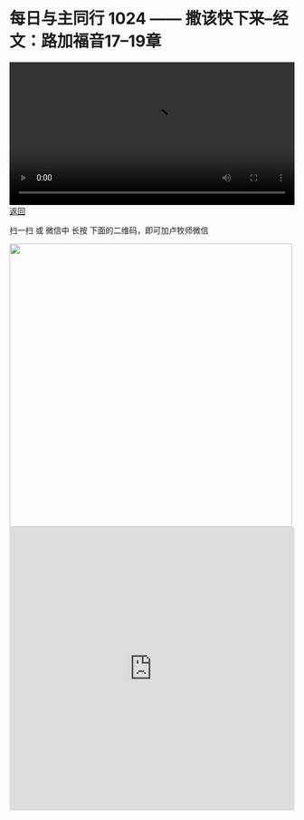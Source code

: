 # 每日与主同行 1024 —— 撒该快下来–经文：路加福音17–19章

<video width='100%' controls src='https://go2024.simai.life/api?redirect=https://r2.savefamily.net/@pastorpaulqiankunlu618/x4g5dMO7n1M.mp4?metric=PastorLu%26keyword=webpage%26type=video%26bot=26%26to=webpage'></video>
<a href='../daily.html'> 返回 </a>
<p>扫一扫 或 微信中 长按 下面的二维码，即可加卢牧师微信</p>
<img src='https://r2.savefamily.net/OVagt1.JPG' width='500px' />



<iframe width="100%" height="500" src="https://www.youtube.com/embed/x4g5dMO7n1M?si=zz5OCgHQvyW71w8c&amp;controls=0" title="YouTube video player" frameborder="0" allow="accelerometer; autoplay; clipboard-write; encrypted-media; gyroscope; picture-in-picture; web-share" referrerpolicy="strict-origin-when-cross-origin" allowfullscreen></iframe>